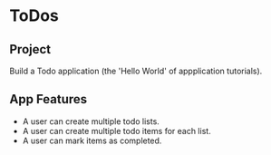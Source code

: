 ToDos
===================

Project
-------------------
Build a Todo application (the 'Hello World' of appplication tutorials).

App Features
-------------------
- A user can create multiple todo lists.
- A user can create multiple todo items for each list.
- A user can mark items as completed.